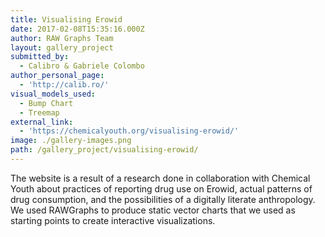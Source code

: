 ```yaml
---
title: Visualising Erowid
date: 2017-02-08T15:35:16.000Z
author: RAW Graphs Team
layout: gallery_project
submitted_by:
  - Calibro & Gabriele Colombo
author_personal_page:
  - 'http://calib.ro/'
visual_models_used:
  - Bump Chart
  - Treemap
external_link:
  - 'https://chemicalyouth.org/visualising-erowid/'
image: ./gallery-images.png
path: /gallery_project/visualising-erowid/
---
```


  The website is a result of a research done in collaboration with Chemical Youth about practices of reporting drug use on Erowid, actual patterns of drug consumption, and the possibilities of a digitally literate anthropology. We used RAWGraphs to produce static vector charts that we used as starting points to create interactive visualizations.
